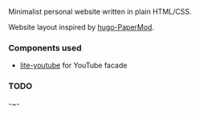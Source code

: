 Minimalist personal website written in plain HTML/CSS.

Website layout inspired by [hugo-PaperMod](https://github.com/adityatelange/hugo-PaperMod).

### Components used

- [lite-youtube](https://github.com/justinribeiro/lite-youtube) for YouTube facade

### TODO

-~-

